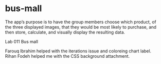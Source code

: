 # bus-mall

The app’s purpose is to have the group members choose which product, of the three displayed images, that they would be most likely to purchase, and then store, calculate, and visually display the resulting data.

Lab 011 Bus mall 

Farouq Ibrahim helped with the iterations issue and coloreing chart label.
Rihan Fodeh helped me with the CSS background attachment.